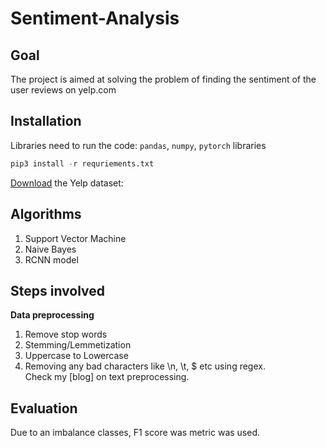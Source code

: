 # Sentiment-Analysis
## Goal
The project is aimed at solving the problem of finding the sentiment of the user reviews on yelp.com

## Installation
Libraries need to run the code: ```pandas```, ```numpy```, ```pytorch``` libraries 
```python
pip3 install -r requriements.txt
```
[Download](https://www.yelp.com/dataset) the Yelp dataset:  

## Algorithms
1. Support Vector Machine
2. Naive Bayes
3. RCNN model

## Steps involved
**Data preprocessing**
1. Remove stop words
2. Stemming/Lemmetization
3. Uppercase to Lowercase
4. Removing any bad characters like \n, \t, $ etc using regex.  
Check my [blog] on text preprocessing.

## Evaluation
Due to an imbalance classes, F1 score was metric was used.




